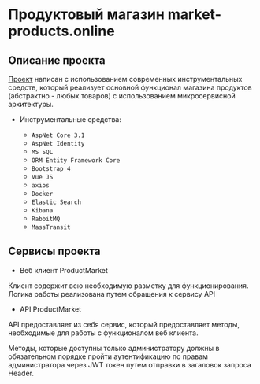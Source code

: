 # Продуктовый магазин market-products.online

Описание проекта
-----------------------------------

[Проект](https://market-products.online)  написан с использованием современных инструментальных средств, который реализует основной функционал магазина продуктов (абстрактно - любых товаров) с использованием микросервисной архитектуры.

+ Инструментальные средства:
            
  + `AspNet Core 3.1`
  + `AspNet Identity`  
  + `MS SQL`
  + `ORM Entity Framework Core`
  + `Bootstrap 4`
  + `Vue JS`
  + `axios`
  + `Docker`
  + `Elastic Search`
  + `Kibana` 
  + `RabbitMQ`
  + `MassTransit` 

Сервисы проекта
-----------------------------------

+ Веб клиент ProductMarket

Клиент содержит всю необходимую разметку для функционирования. Логика работы реализована путем обращения к сервису API

+ API ProductMarket

API предоставляет из себя сервис, который предоставляет методы, необходимые для работы с функционалом веб клиента.

Методы, которые доступны только администратору должны в обязательном порядке пройти аутентификацию по правам администратора через JWT токен путем отправки в загаловок запроса Header.
